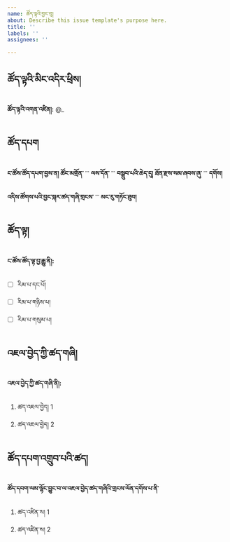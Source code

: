 ```yaml
---
name: ཚོད་ལྟའི་བྱང་བུ།
about: Describe this issue template's purpose here.
title: ''
labels: ''
assignees: ''

---
```


## ཚོད་ལྟའི་མིང་འདིར་ཕྲིས།
**ཚོད་ལྟའི་འགན་འཛིན།:** @_

## ཚོད་དཔག
**ང་ཚོས་ཚོད་དཔག་བྱས་ན། ཚོང་མགྲོན་** ་་་
**ལས་དོན་** ་་་ **བསྒྲུབ་པའི་ཆེད་དུ།**
**ཐོན་རྫས་སམ་ཞབས་ཞུ་** ་་་ **དགོས།**

**འདིས་ཚོགས་པའི་བྱང་སྐར་ཚད་གཞི་གྲངས་** ་་་ **མང་རུ་གཏོང་ཐུབ།**

## ཚོད་ལྟ།
**ང་ཚོས་ཚོད་ལྟ་བྱ་རྒྱུ་ནི།:**
- [ ] རིམ་པ་དང་པོ།
- [ ] རིམ་པ་གཉིས་པ།
- [ ] རིམ་པ་གསུམ་པ།

## འཇལ་བྱེད་ཀྱི་ཚད་གཞི།
**འཇལ་བྱེད་ཀྱི་ཚད་གཞི་ནི།:**
1. ཚད་འཇལ་བྱེད། 1
2. ཚད་འཇལ་བྱེད། 2

## ཚོད་དཔག་འགྲུབ་པའི་ཚད།
**ཚོད་དབག་ལམ་ལྷོང་བྱུང་བ་ལ་འཇལ་བྱེད་ཚད་གཞིའི་གྲངས་ལོན་དགོས་པ་ནི་** 
1. ཚད་འཛིན་ས། 1
2. ཚད་འཛིན་ས། 2
